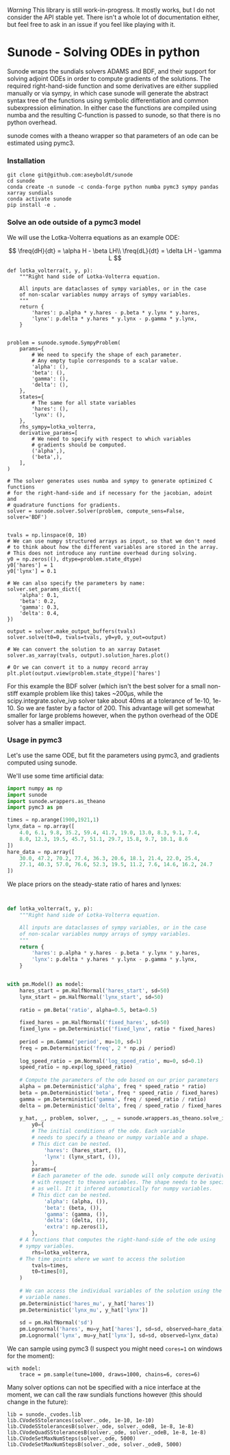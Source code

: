 *Warning* This library is still work-in-progress. It mostly works,
but I do not consider the API stable yet. There isn't a whole lot
of documentation either, but feel free to ask in an issue if you
feel like playing with it.

# Sunode - Solving ODEs in python

Sunode wraps the sundials solvers ADAMS and BDF, and their support for solving
adjoint ODEs in order to compute gradients of the solutions.  The required
right-hand-side function and some derivatives are either supplied manually or
via sympy, in which case sunode will generate the abstract syntax tree of the
functions using symbolic differentiation and common subexpression elimination.
In either case the functions are compiled using numba and the resulting
C-function is passed to sunode, so that there is no python overhead.

sunode comes with a theano wrapper so that parameters of an ode can be estimated
using pymc3.

### Installation
```
git clone git@github.com:aseyboldt/sunode
cd sunode
conda create -n sunode -c conda-forge python numba pymc3 sympy pandas xarray sundials
conda activate sunode
pip install -e .
```

### Solve an ode outside of a pymc3 model

We will use the Lotka-Volterra equations as an example ODE:

$$
\freq{dH}{dt} = \alpha H - \beta LH\\
\freq{dL}{dt} = \delta LH - \gamma L
$$

```
def lotka_volterra(t, y, p):
    """Right hand side of Lotka-Volterra equation.

    All inputs are dataclasses of sympy variables, or in the case
    of non-scalar variables numpy arrays of sympy variables.
    """
    return {
        'hares': p.alpha * y.hares - p.beta * y.lynx * y.hares,
        'lynx': p.delta * y.hares * y.lynx - p.gamma * y.lynx,
    }


problem = sunode.symode.SympyProblem(
    params={
        # We need to specify the shape of each parameter.
        # Any empty tuple corresponds to a scalar value.
        'alpha': (),
        'beta': (),
        'gamma': (),
        'delta': (),
    },
    states={
        # The same for all state variables
        'hares': (),
        'lynx': (),
    },
    rhs_sympy=lotka_volterra,
    derivative_params=[
        # We need to specify with respect to which variables
        # gradients should be computed.
        ('alpha',),
        ('beta',),
    ],
)

# The solver generates uses numba and sympy to generate optimized C functions
# for the right-hand-side and if necessary for the jacobian, adoint and
# quadrature functions for gradients.
solver = sunode.solver.Solver(problem, compute_sens=False, solver='BDF')


tvals = np.linspace(0, 10)
# We can use numpy structured arrays as input, so that we don't need
# to think about how the different variables are stored in the array.
# This does not introduce any runtime overhead during solving.
y0 = np.zeros((), dtype=problem.state_dtype)
y0['hares'] = 1
y0['lynx'] = 0.1

# We can also specify the parameters by name:
solver.set_params_dict({
    'alpha': 0.1,
    'beta': 0.2,
    'gamma': 0.3,
    'delta': 0.4,
})

output = solver.make_output_buffers(tvals)
solver.solve(t0=0, tvals=tvals, y0=y0, y_out=output)

# We can convert the solution to an xarray Dataset
solver.as_xarray(tvals, output).solution_hares.plot()

# Or we can convert it to a numpy record array
plt.plot(output.view(problem.state_dtype)['hares']
```

For this example the BDF solver (which isn't the best solver for a small non-stiff
example problem like this) takes ~200μs, while the scipy.integrate.solve_ivp solver
take about 40ms at a tolerance of 1e-10, 1e-10. So we are faster by a factor of 200.
This advantage will get somewhat smaller for large problems however, when the
python overhead of the ODE solver has a smaller impact.

### Usage in pymc3

Let's use the same ODE, but fit the parameters using pymc3, and gradients
computed using sunode.

We'll use some time artificial data:
```python
import numpy as np
import sunode
import sunode.wrappers.as_theano
import pymc3 as pm

times = np.arange(1900,1921,1)
lynx_data = np.array([
    4.0, 6.1, 9.8, 35.2, 59.4, 41.7, 19.0, 13.0, 8.3, 9.1, 7.4,
    8.0, 12.3, 19.5, 45.7, 51.1, 29.7, 15.8, 9.7, 10.1, 8.6
])
hare_data = np.array([
    30.0, 47.2, 70.2, 77.4, 36.3, 20.6, 18.1, 21.4, 22.0, 25.4,
    27.1, 40.3, 57.0, 76.6, 52.3, 19.5, 11.2, 7.6, 14.6, 16.2, 24.7
])
```

We place priors on the steady-state ratio of hares and lynxes:

```python


def lotka_volterra(t, y, p):
    """Right hand side of Lotka-Volterra equation.

    All inputs are dataclasses of sympy variables, or in the case
    of non-scalar variables numpy arrays of sympy variables.
    """
    return {
        'hares': p.alpha * y.hares - p.beta * y.lynx * y.hares,
        'lynx': p.delta * y.hares * y.lynx - p.gamma * y.lynx,
    }


with pm.Model() as model:
    hares_start = pm.HalfNormal('hares_start', sd=50)
    lynx_start = pm.HalfNormal('lynx_start', sd=50)
    
    ratio = pm.Beta('ratio', alpha=0.5, beta=0.5)
        
    fixed_hares = pm.HalfNormal('fixed_hares', sd=50)
    fixed_lynx = pm.Deterministic('fixed_lynx', ratio * fixed_hares)
    
    period = pm.Gamma('period', mu=10, sd=1)
    freq = pm.Deterministic('freq', 2 * np.pi / period)
    
    log_speed_ratio = pm.Normal('log_speed_ratio', mu=0, sd=0.1)
    speed_ratio = np.exp(log_speed_ratio)
    
    # Compute the parameters of the ode based on our prior parameters
    alpha = pm.Deterministic('alpha', freq * speed_ratio * ratio)
    beta = pm.Deterministic('beta', freq * speed_ratio / fixed_hares)
    gamma = pm.Deterministic('gamma', freq / speed_ratio / ratio)
    delta = pm.Deterministic('delta', freq / speed_ratio / fixed_hares / ratio)
    
    y_hat, _, problem, solver, _, _ = sunode.wrappers.as_theano.solve_ivp(
        y0={
	    # The initial conditions of the ode. Each variable
	    # needs to specify a theano or numpy variable and a shape.
	    # This dict can be nested.
            'hares': (hares_start, ()),
            'lynx': (lynx_start, ()),
        },
        params={
	    # Each parameter of the ode. sunode will only compute derivatives
	    # with respect to theano variables. The shape needs to be specified
	    # as well. It it infered automatically for numpy variables.
	    # This dict can be nested.
            'alpha': (alpha, ()),
            'beta': (beta, ()),
            'gamma': (gamma, ()),
            'delta': (delta, ()),
            'extra': np.zeros(1),
        },
	# A functions that computes the right-hand-side of the ode using
	# sympy variables.
        rhs=lotka_volterra,
	# The time points where we want to access the solution
        tvals=times,
        t0=times[0],
    )
    
    # We can access the individual variables of the solution using the
    # variable names.
    pm.Deterministic('hares_mu', y_hat['hares'])
    pm.Deterministic('lynx_mu', y_hat['lynx'])
    
    sd = pm.HalfNormal('sd')
    pm.Lognormal('hares', mu=y_hat['hares'], sd=sd, observed=hare_data)
    pm.Lognormal('lynx', mu=y_hat['lynx'], sd=sd, observed=lynx_data)
```

We can sample using pymc3 (I suspect you might need `cores=1` on windows for the moment):
```
with model:
    trace = pm.sample(tune=1000, draws=1000, chains=6, cores=6)
```

Many solver options can not be specified with a nice interface at the moment,
we can call the raw sundials functions however (this should change in the future):

```
lib = sunode._cvodes.lib
lib.CVodeSStolerances(solver._ode, 1e-10, 1e-10)
lib.CVodeSStolerancesB(solver._ode, solver._odeB, 1e-8, 1e-8)
lib.CVodeQuadSStolerancesB(solver._ode, solver._odeB, 1e-8, 1e-8)
lib.CVodeSetMaxNumSteps(solver._ode, 5000)
lib.CVodeSetMaxNumStepsB(solver._ode, solver._odeB, 5000)
```
